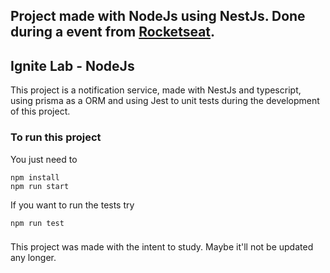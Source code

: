## Project made with NodeJs using NestJs. Done during a event from [Rocketseat](https://www.rocketseat.com.br/).

## Ignite Lab - NodeJs

This project is a notification service, made with NestJs and typescript, using prisma as a ORM and using Jest to unit tests during the development of this project.

### To run this project
You just need to
```
npm install
npm run start
```

If you want to run the tests try

```
npm run test
```

###
This project was made with the intent to study. Maybe it'll not be updated any longer.




